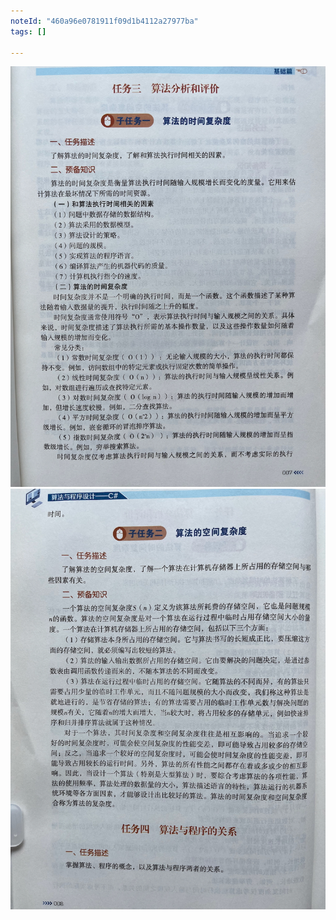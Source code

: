 ```yaml
---
noteId: "460a96e0781911f09d1b4112a27977ba"
tags: []

---
```



![算法与程序基础](../textbook/1-algorithm/007.jpeg)
![算法与程序基础](../textbook/1-algorithm/008.jpeg)